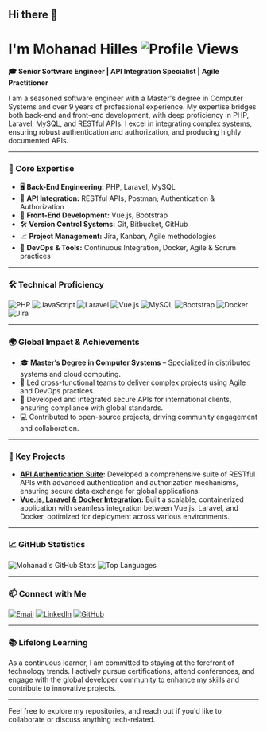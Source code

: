 ## Hi there 👋

# I'm Mohanad Hilles ![Profile Views](https://komarev.com/ghpvc/?username=mohanadhilles&color=blueviolet)

**🎓 Senior Software Engineer | API Integration Specialist | Agile Practitioner**

I am a seasoned software engineer with a Master's degree in Computer Systems and over 9 years of professional experience. My expertise bridges both back-end and front-end development, with deep proficiency in PHP, Laravel, MySQL, and RESTful APIs. I excel in integrating complex systems, ensuring robust authentication and authorization, and producing highly documented APIs.

---

### 🎯 Core Expertise
- 🖥️ **Back-End Engineering:** PHP, Laravel, MySQL
- 🔗 **API Integration:** RESTful APIs, Postman, Authentication & Authorization
- 🎨 **Front-End Development:** Vue.js, Bootstrap
- 🛠️ **Version Control Systems:** Git, Bitbucket, GitHub
- 📈 **Project Management:** Jira, Kanban, Agile methodologies
- 🚀 **DevOps & Tools:** Continuous Integration, Docker, Agile & Scrum practices

---

### 🛠️ Technical Proficiency
![PHP](https://img.shields.io/badge/PHP-777BB4?style=for-the-badge&logo=php&logoColor=white) ![JavaScript](https://img.shields.io/badge/JavaScript-F7DF1E?style=for-the-badge&logo=javascript&logoColor=black) ![Laravel](https://img.shields.io/badge/Laravel-FF2D20?style=for-the-badge&logo=laravel&logoColor=white) ![Vue.js](https://img.shields.io/badge/Vue.js-35495E?style=for-the-badge&logo=vuedotjs&logoColor=4FC08D) ![MySQL](https://img.shields.io/badge/MySQL-4479A1?style=for-the-badge&logo=mysql&logoColor=white) ![Bootstrap](https://img.shields.io/badge/Bootstrap-563D7C?style=for-the-badge&logo=bootstrap&logoColor=white) ![Docker](https://img.shields.io/badge/Docker-2496ED?style=for-the-badge&logo=docker&logoColor=white) ![Jira](https://img.shields.io/badge/Jira-0052CC?style=for-the-badge&logo=jira&logoColor=white)

---

### 🌍 Global Impact & Achievements
- 🎓 **Master’s Degree in Computer Systems** – Specialized in distributed systems and cloud computing.
- 🌟 Led cross-functional teams to deliver complex projects using Agile and DevOps practices.
- 🔐 Developed and integrated secure APIs for international clients, ensuring compliance with global standards.
- 💻 Contributed to open-source projects, driving community engagement and collaboration.

---

### 🚀 Key Projects
- **[API Authentication Suite](https://github.com/mohanadhilles/hMac-services):** Developed a comprehensive suite of RESTful APIs with advanced authentication and authorization mechanisms, ensuring secure data exchange for global applications.
- **[Vue.js, Laravel & Docker Integration](https://github.com/mohanadhilles/docker):** Built a scalable, containerized application with seamless integration between Vue.js, Laravel, and Docker, optimized for deployment across various environments.

---

### 📈 GitHub Statistics
![Mohanad's GitHub Stats](https://github-readme-stats.vercel.app/api?username=mohanadhilles&show_icons=true&theme=radical)
![Top Languages](https://github-readme-stats.vercel.app/api/top-langs/?username=mohanadhilles&layout=compact&theme=radical)

---

### 📫 Connect with Me
[![Email](https://img.shields.io/badge/Email-muhilles@gmail.com-D14836?style=for-the-badge&logo=gmail&logoColor=white)](mailto:muhilles@gmail.com) 
[![LinkedIn](https://img.shields.io/badge/LinkedIn-Mohanad%20Hilles-0A66C2?style=for-the-badge&logo=linkedin&logoColor=white)](https://www.linkedin.com/in/mohanadhilles/) 
[![GitHub](https://img.shields.io/badge/GitHub-Mohanad%20Hilles-181717?style=for-the-badge&logo=github&logoColor=white)](https://github.com/mohanadhilles)

---

### 📚 Lifelong Learning
As a continuous learner, I am committed to staying at the forefront of technology trends. I actively pursue certifications, attend conferences, and engage with the global developer community to enhance my skills and contribute to innovative projects.

---

Feel free to explore my repositories, and reach out if you'd like to collaborate or discuss anything tech-related.
